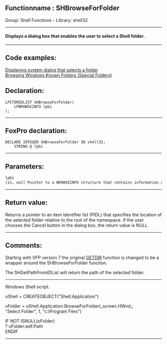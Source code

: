 <link rel="stylesheet" type="text/css" href="../../css/win32api.css">  
<link rel="stylesheet" href="https://cdnjs.cloudflare.com/ajax/libs/font-awesome/4.7.0/css/font-awesome.min.css">

## Functionname : SHBrowseForFolder
Group: Shell Functions - Library: shell32    
***  


#### Displays a dialog box that enables the user to select a Shell folder. 
***  


## Code examples:
[Displaying system dialog that selects a folder](../../samples/sample_364.md)  
[Browsing Windows Known Folders (Special Folders)](../../samples/sample_576.md)  

## Declaration:
```foxpro  
LPITEMIDLIST SHBrowseForFolder(
	LPBROWSEINFO lpbi
);  
```  
***  


## FoxPro declaration:
```foxpro  
DECLARE INTEGER SHBrowseForFolder IN shell32;
	STRING @ lpbi  
```  
***  


## Parameters:
```txt  
lpbi
[in, out] Pointer to a BROWSEINFO structure that contains information used to display the dialog box.  
```  
***  


## Return value:
Returns a pointer to an item identifier list (PIDL) that specifies the location of the selected folder relative to the root of the namespace. If the user chooses the Cancel button in the dialog box, the return value is NULL.  
***  


## Comments:
Starting with VFP version 7 the original <a href="http://msdn.microsoft.com/library/default.asp?url=/library/en-us/fox7help/html/lnggetdirlp_rp.asp">GETDIR</a> function is changed to be a wrapper around the SHBrowseForFolder function.   
  
The SHGetPathFromIDList will return the path of the selected folder.   
  
* * *  
Windows Shell script:  
<div class=precode>oShell = CREATEOBJECT("Shell.Application")  
  
oFolder = oShell.Application.BrowseForFolder(_screen.HWnd,;  
	"Select Folder", 1, "c:\Program Files")  
  
IF NOT ISNULL(oFolder)  
	? oFolder.self.Path  
ENDIF  
</div>  
  
***  

